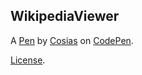 WikipediaViewer
---------------


A [Pen](http://codepen.io/Cosias/pen/KNQeKz) by [Cosias](http://codepen.io/Cosias) on [CodePen](http://codepen.io/).

[License](http://codepen.io/Cosias/pen/KNQeKz/license).